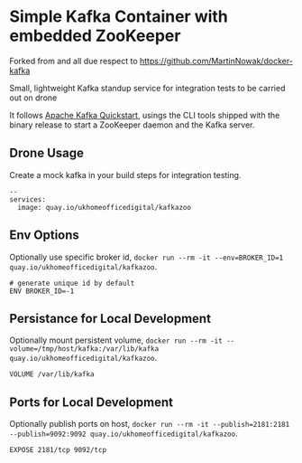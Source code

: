 # Simple Kafka Container with embedded ZooKeeper

Forked from and all due respect to https://github.com/MartinNowak/docker-kafka

Small, lightweight Kafka standup service for integration tests to be carried out on drone

It follows [Apache Kafka Quickstart](https://kafka.apache.org/quickstart),
usings the CLI tools shipped with the binary release to start a ZooKeeper daemon
and the Kafka server.


## Drone Usage

Create a mock kafka in your build steps for integration testing. 
```
--
services:
  image: quay.io/ukhomeofficedigital/kafkazoo
```

## Env Options

Optionally use specific broker id, `docker run --rm -it --env=BROKER_ID=1 quay.io/ukhomeofficedigital/kafkazoo`.
```
# generate unique id by default
ENV BROKER_ID=-1
```

## Persistance for Local Development

Optionally mount persistent volume, `docker run --rm -it --volume=/tmp/host/kafka:/var/lib/kafka quay.io/ukhomeofficedigital/kafkazoo`.
```
VOLUME /var/lib/kafka
```

## Ports for Local Development

Optionally publish ports on host, `docker run --rm -it --publish=2181:2181 --publish=9092:9092 quay.io/ukhomeofficedigital/kafkazoo`.
```
EXPOSE 2181/tcp 9092/tcp
```
